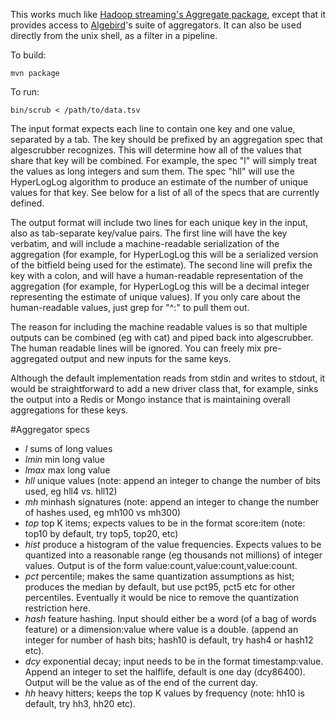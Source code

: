 This works much like [Hadoop streaming's Aggregate package](http://hadoop.apache.org/docs/r1.1.2/streaming.html#Hadoop+Aggregate+Package), except that it provides access to [Algebird](http://github.com/twitter/algebird)'s suite of aggregators. It can also be used directly from the unix shell, as a filter in a pipeline.

To build:
````
mvn package
````

To run:
````
bin/scrub < /path/to/data.tsv
````

The input format expects each line to contain one key and one value, separated by a tab. The key should be prefixed by an aggregation spec that algescrubber recognizes. This will determine how all of the values that share that key will be combined. For example, the spec "l" will simply treat the values as long integers and sum them. The spec "hll" will use the HyperLogLog algorithm to produce an estimate of the number of unique values for that key. See below for a list of all of the specs that are currently defined.

The output format will include two lines for each unique key in the input, also as tab-separate key/value pairs. The first line will have the key verbatim, and will include a machine-readable serialization of the aggregation (for example, for HyperLogLog this will be a serialized version of the bitfield being used for the estimate). The second line will prefix the key with a colon, and will have a human-readable representation of the aggregation (for example, for HyperLogLog this will be a decimal integer representing the estimate of unique values). If you only care about the human-readable values, just grep for "^:" to pull them out.

The reason for including the machine readable values is so that multiple outputs can be combined (eg with cat) and piped back into algescrubber. The human readable lines will be ignored. You can freely mix pre-aggregated output and new inputs for the same keys.

Although the default implementation reads from stdin and writes to stdout, it would be straightforward to add a new driver class that, for example, sinks the output into a Redis or Mongo instance that is maintaining overall aggregations for these keys.

#Aggregator specs

* *l* sums of long values
* *lmin* min long value
* *lmax* max long value
* *hll* unique values (note: append an integer to change the number of bits used, eg hll4 vs. hll12)
* *mh* minhash signatures (note: append an integer to change the number of hashes used, eg mh100 vs mh300)
* *top* top K items; expects values to be in the format score:item (note: top10 by default, try top5, top20, etc)
* *hist* produce a histogram of the value frequencies. Expects values to be quantized into a reasonable range (eg thousands not millions) of integer values. Output is of the form value:count,value:count,value:count.
* *pct* percentile; makes the same quantization assumptions as hist; produces the median by default, but use pct95, pct5 etc for other percentiles. Eventually it would be nice to remove the quantization restriction here.
* *hash* feature hashing. Input should either be a word (of a bag of words feature) or a dimension:value where value is a double. (append an integer for number of hash bits; hash10 is default, try hash4 or hash12 etc).
* *dcy* exponential decay; input needs to be in the format timestamp:value. Append an integer to set the halflife, default is one day (dcy86400). Output will be the value as of the end of the current day.
* *hh* heavy hitters; keeps the top K values by frequency (note: hh10 is default, try hh3, hh20 etc).
